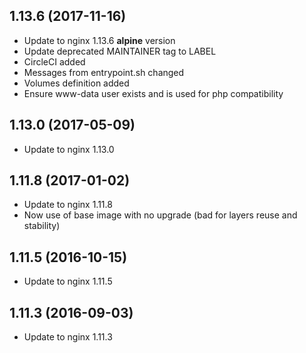 
## 1.13.6 (2017-11-16)
- Update to nginx 1.13.6 **alpine** version
- Update deprecated MAINTAINER tag to LABEL
- CircleCI added
- Messages from entrypoint.sh changed
- Volumes definition added
- Ensure www-data user exists and is used for php compatibility

## 1.13.0 (2017-05-09)
- Update to nginx 1.13.0

## 1.11.8 (2017-01-02)
- Update to nginx 1.11.8
- Now use of base image with no upgrade (bad for layers reuse and stability)

## 1.11.5 (2016-10-15)
- Update to nginx 1.11.5

## 1.11.3 (2016-09-03)
- Update to nginx 1.11.3
